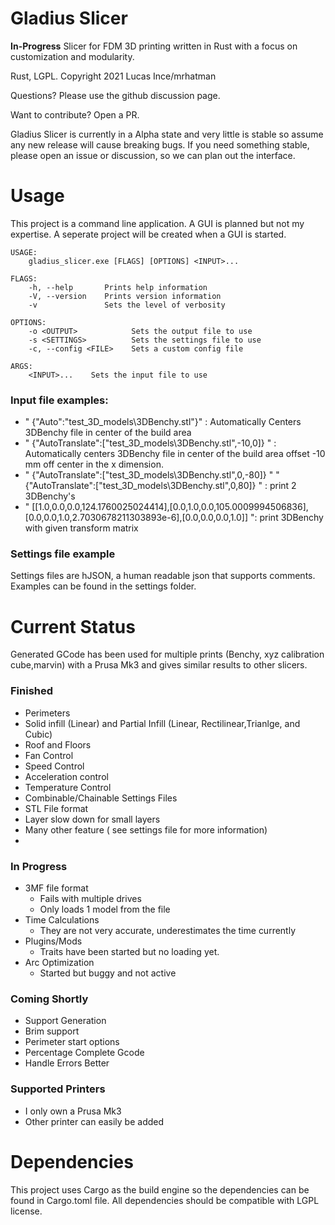 # Gladius Slicer

**In-Progress** Slicer for FDM 3D printing written in Rust with a focus on customization and modularity.

Rust, LGPL. Copyright 2021 Lucas Ince/mrhatman

Questions? Please use the github discussion page.

Want to contribute? Open a PR. 

Gladius Slicer is currently in a Alpha state and very little is stable so assume any new release will cause breaking bugs. If you need something stable, please open an issue or discussion, so we can plan out the interface. 

# Usage

This project is a command line application. A GUI is planned but not my expertise. A seperate project will be created when a GUI is started.

```
USAGE:
    gladius_slicer.exe [FLAGS] [OPTIONS] <INPUT>...

FLAGS:
    -h, --help       Prints help information
    -V, --version    Prints version information
    -v               Sets the level of verbosity

OPTIONS:
    -o <OUTPUT>            Sets the output file to use
    -s <SETTINGS>          Sets the settings file to use
    -c, --config <FILE>    Sets a custom config file

ARGS:
    <INPUT>...    Sets the input file to use

```

### Input file examples:
* " {\"Auto\":\"test_3D_models\\3DBenchy.stl\"}" : Automatically Centers 3DBenchy file in center of the build area
* " {\"AutoTranslate\":[\"test_3D_models\\3DBenchy.stl\",-10,0]} "  : Automatically centers 3DBenchy file in center of the build area offset -10 mm off center in the x dimension.
* " {\"AutoTranslate\":[\"test_3D_models\\3DBenchy.stl\",0,-80]} " "{\"AutoTranslate\":[\"test_3D_models\\3DBenchy.stl\",0,80]} " : print 2 3DBenchy's 
* " [[1.0,0.0,0.0,124.1760025024414],[0.0,1.0,0.0,105.0009994506836],[0.0,0.0,1.0,2.7030678211303893e-6],[0.0,0.0,0.0,1.0]] ": print 3DBenchy with given transform matrix

### Settings file example
Settings files are hJSON, a human readable json that supports comments. Examples can be found in the settings folder.

# Current Status

 Generated GCode has been used for multiple prints (Benchy, xyz calibration cube,marvin) with a Prusa Mk3 and gives similar results to other slicers. 

### Finished
* Perimeters
* Solid infill (Linear) and Partial Infill (Linear, Rectilinear,Trianlge, and Cubic)
* Roof and Floors
* Fan Control
* Speed Control
* Acceleration control
* Temperature Control
* Combinable/Chainable Settings Files
* STL File format
* Layer slow down for small layers
* Many other feature ( see settings file for more information)
* 
### In Progress
* 3MF file format
  * Fails with multiple drives
  * Only loads 1 model from the file
* Time Calculations
  * They are not very accurate, underestimates the time currently
* Plugins/Mods
  * Traits have been started but no loading yet.
* Arc Optimization
  * Started but buggy and not active

### Coming Shortly
* Support Generation
* Brim support
* Perimeter start options
* Percentage Complete Gcode
* Handle Errors Better

### Supported Printers
* I only own a Prusa Mk3
* Other printer can easily be added


# Dependencies

This project uses Cargo as the build engine so the dependencies can be found in Cargo.toml file. All dependencies should be compatible with LGPL license. 
